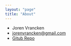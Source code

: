 ```yaml
---
layout: "page"
title: "About"
---
```


* Joren Vrancken
* [jorenvrancken@gmail.com](mailto:jorenvrancken@gmail.com)
* [Gitub Repo](https://github.com/joren485/joren485.github.io)
